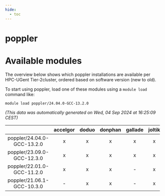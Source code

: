 ```yaml
---
hide:
  - toc
---
```


poppler
=======

# Available modules


The overview below shows which poppler installations are available per HPC-UGent Tier-2cluster, ordered based on software version (new to old).

To start using poppler, load one of these modules using a `module load` command like:

```shell
module load poppler/24.04.0-GCC-13.2.0
```

*(This data was automatically generated on Wed, 04 Sep 2024 at 16:25:09 CEST)*  

| |accelgor|doduo|donphan|gallade|joltik|shinx|skitty|
| :---: | :---: | :---: | :---: | :---: | :---: | :---: | :---: |
|poppler/24.04.0-GCC-13.2.0|x|x|x|x|x|x|x|
|poppler/23.09.0-GCC-12.3.0|x|x|x|x|x|x|x|
|poppler/22.01.0-GCC-11.2.0|x|x|x|-|x|-|x|
|poppler/21.06.1-GCC-10.3.0|-|x|x|-|x|-|-|
